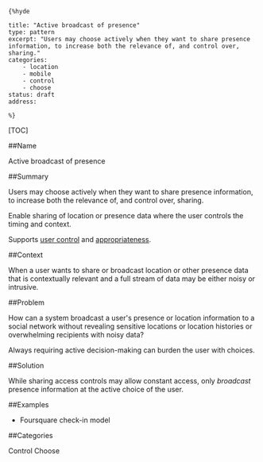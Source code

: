     {%hyde

    title: "Active broadcast of presence"
    type: pattern
    excerpt: "Users may choose actively when they want to share presence information, to increase both the relevance of, and control over, sharing."
    categories: 
        - location
        - mobile
        - control
        - choose
    status: draft
    address: 

    %}

[TOC]

##Name
<!--Primary name the pattern is known by.-->

Active broadcast of presence

<!--###[Also Known As]-->
<!-- All other names the pattern is known by.-->



##Summary
<!-- One short paragraph summarising the pattern.-->

Users may choose actively when they want to share presence information, to increase both the relevance of, and control over, sharing.

<!--intent-->
Enable sharing of location or presence data where the user controls the timing and context.

Supports [user control](User-control) and [appropriateness](Appropriateness).

##Context
<!-- The situations in which the pattern may apply.-->

When a user wants to share or broadcast location or other presence data that is contextually relevant and a full stream of data may be either noisy or intrusive.

##Problem
<!-- The problem a pattern addresses, including a list of forces describing why a problem might be difficult to solve.-->

How can a system broadcast a user's presence or location information to a social network without revealing sensitive locations or location histories or overwhelming recipients with noisy data?

<!--forces/concerns-->
Always requiring active decision-making can burden the user with choices.

##Solution
<!-- A concise description of how the pattern addresses the problem.-->

While sharing access controls may allow constant access, only _broadcast_ presence information at the active choice of the user. 

<!--###[Structure]-->
<!--A detailed specification of the structural aspects of the pattern. A class diagram if applicable.-->



<!--###[Implementation]-->
<!--Guidelines for implementing the pattern; code fragments; suggested PETS; policy fragments.-->



<!--##Consequences-->
<!--The advantages (benefits) and disadvantages (liabilities) of applying the pattern.-->



<!--###[Constraints]-->
<!-- limitations as a consequence of applying the pattern.-->



##Examples
<!--Motivational example to see how the pattern is applied.-->

* Foursquare check-in model

<!--###[Known Uses]-->
<!-- Pointers to various applications of the pattern.-->



<!--##See Also-->
<!-- Any pointers to relevant information, not contained in the subfields below.-->



<!--###[Related Patterns]-->
<!-- Supporting and conflicting patterns-->



<!--###[Sources]-->
<!-- References to the original source of the pattern.-->



<!--##General Comments-->
<!-- Separate discussion on the pattern.-->



##Categories
<!-- Placeholder for future agreed upon categories as per collaboration's evaluation.-->

Control
Choose

<!--##Tags-->
<!-- User definable descriptors for additional correlation.-->



